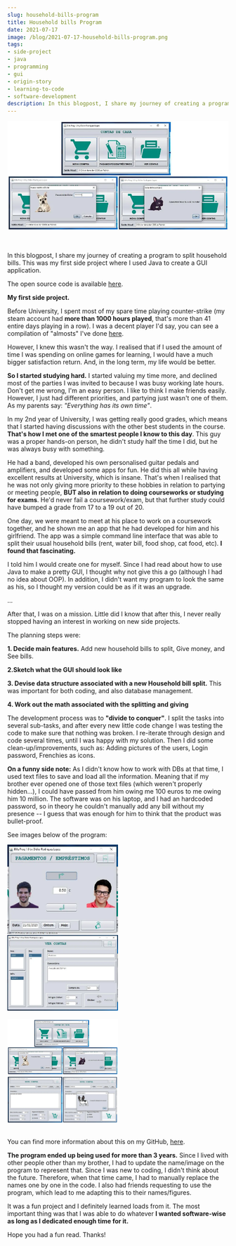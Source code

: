 ```yaml
---
slug: household-bills-program
title: Household bills Program
date: 2021-07-17
image: /blog/2021-07-17-household-bills-program.png
tags:
- side-project
- java
- programming
- gui
- origin-story
- learning-to-code
- software-development
description: In this blogpost, I share my journey of creating a program to split household bills. This was my first side project where I used Java to create a GUI application.
---
```




<p align="center">
    <img width="600" src="/blog/2021-07-17-household-bills-program.png"/>
</p>

<br />

In this blogpost, I share my journey of creating a program to split household bills. This was my first side project where I used Java to create a GUI application.

The open source code is available [here](https://github.com/DidierRLopes/HouseholdBills).

<!-- truncate -->

<div style={{borderTop: '1px solid #0088CC', margin: '1.5em 0'}} />

**My first side project.**

Before University, I spent most of my spare time playing counter-strike (my steam account had **more than 1000 hours played**, that's more than 41 entire days playing in a row). I was a decent player I'd say, you can see a compilation of "almosts" I've done [here](https://www.youtube.com/watch?v=ocsJzNJJB50).

However, I knew this wasn't the way. I realised that if I used the amount of time I was spending on online games for learning, I would have a much bigger satisfaction return. And, in the long term, my life would be better.

**So I started studying hard.** I started valuing my time more, and declined most of the parties I was invited to because I was busy working late hours. Don't get me wrong, I'm an easy person. I like to think I make friends easily. However, I just had different priorities, and partying just wasn't one of them. As my parents say: _"Everything has its own time"_.

In my 2nd year of University, I was getting really good grades, which means that I started having discussions with the other best students in the course. **That's how I met one of the smartest people I know to this day**. This guy was a proper hands-on person, he didn't study half the time I did, but he was always busy with something.

He had a band, developed his own personalised guitar pedals and amplifiers, and developed some apps for fun. He did this all while having excellent results at University, which is insane. That's when I realised that he was not only giving more priority to these hobbies in relation to partying or meeting people, **BUT also in relation to doing courseworks or studying for exams**. He'd never fail a coursework/exam, but that further study could have bumped a grade from 17 to a 19 out of 20.

One day, we were meant to meet at his place to work on a coursework together, and he shown me an app that he had developed for him and his girlfriend. The app was a simple command line interface that was able to split their usual household bills (rent, water bill, food shop, cat food, etc). **I found that fascinating.**

I told him I would create one for myself. Since I had read about how to use Java to make a pretty GUI, I thought why not give this a go (although I had no idea about OOP). In addition, I didn't want my program to look the same as his, so I thought my version could be as if it was an upgrade.

...

After that, I was on a mission. Little did I know that after this, I never really stopped having an interest in working on new side projects.

The planning steps were:

**1. Decide main features.**
  Add new household bills to split, Give money, and See bills.

**2.Sketch what the GUI should look like**

**3. Devise data structure associated with a new Household bill split.**
  This was important for both coding, and also database management.

**4. Work out the math associated with the splitting and giving**

The development process was to **"divide to conquer"**. I split the tasks into several sub-tasks, and after every new little code change I was testing the code to make sure that nothing was broken. I re-iterate through design and code several times, until I was happy with my solution. Then I did some clean-up/improvements, such as: Adding pictures of the users, Login password, Frenchies as icons.

**On a funny side note:** As I didn't know how to work with DBs at that time, I used text files to save and load all the information. Meaning that if my brother ever opened one of those text files (which weren't properly hidden...), I could have passed from him owing me 100 euros to me owing him 10 million. The software was on his laptop, and I had an hardcoded password, so in theory he couldn't manually add any bill without my presence -- I guess that was enough for him to think that the product was bullet-proof.

See images below of the program:

<div className="flex justify-center gap-2">
  <img src="/blog/2021-07-17-household-bills-program_1.png" width="50%" />
  <img src="/blog/2021-07-17-household-bills-program_2.png" width="50%" /> 
</div>

<br />

<div className="flex justify-center gap-2">
  <img src="/blog/2021-07-17-household-bills-program_3.png" width="50%" />
  <img src="/blog/2021-07-17-household-bills-program_4.png" width="50%" /> 
</div>

<br />

You can find more information about this on my GitHub, [here](https://github.com/DidierRLopes/HouseholdBills).

**The program ended up being used for more than 3 years.** Since I lived with other people other than my brother, I had to update the name/image on the program to represent that. Since I was new to coding, I didn't think about the future. Therefore, when that time came, I had to manually replace the names one by one in the code. I also had friends requesting to use the program, which lead to me adapting this to their names/figures.

It was a fun project and I definitely learned loads from it. The most important thing was that I was able to do whatever **I wanted software-wise as long as I dedicated enough time for it.**

Hope you had a fun read. Thanks!
